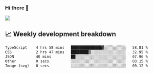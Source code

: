 ### Hi there 👋
<img align="center" src="https://github-readme-stats.vercel.app/api?username=Tumao727&show_icons=true&hide_title=true&theme=dracula" />


## 📈 Weekly development breakdown
<!--START_SECTION:waka-->

```txt
TypeScript    4 hrs 58 mins   ██████████████▓░░░░░░░░░░   58.81 %
CSS           2 hrs 47 mins   ████████▒░░░░░░░░░░░░░░░░   32.95 %
JSON          40 mins         ██░░░░░░░░░░░░░░░░░░░░░░░   07.96 %
Other         0 secs          ░░░░░░░░░░░░░░░░░░░░░░░░░   00.15 %
Image (svg)   0 secs          ░░░░░░░░░░░░░░░░░░░░░░░░░   00.12 %
```

<!--END_SECTION:waka-->